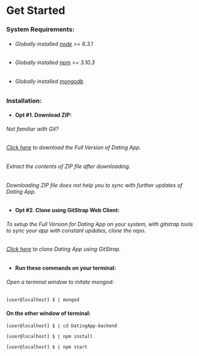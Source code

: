# Get Started

### System Requirements:
* ###### Globally installed [node](https://nodejs.org/en/) >= 6.3.1
* ###### Globally installed [npm](https://www.npmjs.com/) >= 3.10.3
* ###### Globally installed [mongodb](https://docs.mongodb.com/)

### Installation:

* #### Opt #1. Download ZIP:
###### Not familiar with Git?
###### [Click here](http://gitstrap.com/strapmobile/DatingApp-backend/repository/archive.zip?ref=master) to download the Full Version of Dating App.
###### Extract the contents of ZIP file after downloading.
###### Downloading ZIP file does not help you to sync with further updates of Dating App.

* #### Opt #2. Clone using GitStrap Web Client:
###### To setup the Full Version for Dating App on your system, with gitstrap tools to sync your app with constant updates, clone the repo.
###### [Click here](http://gitstrap.com/strapmobile/DatingApp-backend) to clone Dating App using GitStrap.

* #### Run these commands on your terminal:
###### Open a terminal window to initate mongod:
```
[user@localhost] $ | mongod
```
#### On the other window of terminal:
```
[user@localhost] $ | cd DatingApp-backend
```
```
[user@localhost] $ | npm install
```
```
[user@localhost] $ | npm start
```
